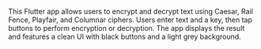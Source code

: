 This Flutter app allows users to encrypt and decrypt text using Caesar, Rail Fence, Playfair, and Columnar ciphers. Users enter text and a key, then tap buttons to perform encryption or decryption. The app displays the result and features a clean UI with black buttons and a light grey background.
